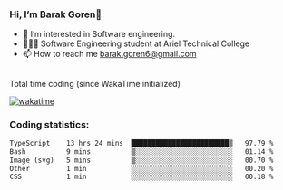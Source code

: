 ###  Hi, I’m Barak Goren👋
- 👀 I’m interested in Software engineering.
- 👨🏼‍🎓 Software Engineering student at Ariel Technical College
- 📫 How to reach me barak.goren6@gmail.com
##
Total time coding (since WakaTime initialized)

[![wakatime](https://wakatime.com/badge/user/5cc5ec80-a806-4ca2-a704-db29274e48cd.svg)](https://wakatime.com/@5cc5ec80-a806-4ca2-a704-db29274e48cd)

   
### Coding statistics:

<!--START_SECTION:waka-->

```txt
TypeScript    13 hrs 24 mins  ████████████████████████▒   97.79 %
Bash          9 mins          ▒░░░░░░░░░░░░░░░░░░░░░░░░   01.14 %
Image (svg)   5 mins          ▒░░░░░░░░░░░░░░░░░░░░░░░░   00.70 %
Other         1 min           ░░░░░░░░░░░░░░░░░░░░░░░░░   00.20 %
CSS           1 min           ░░░░░░░░░░░░░░░░░░░░░░░░░   00.18 %
```

<!--END_SECTION:waka-->

<!---
barakgoren/barakgoren is a ✨ special ✨ repository because its `README.md` (this file) appears on your GitHub profile.
You can click the Preview link to take a look at your changes.
--->
